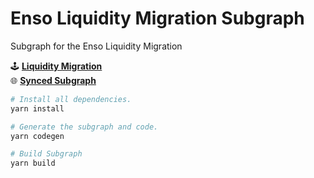 # Enso Liquidity Migration Subgraph

Subgraph for the Enso Liquidity Migration

🕹️ **[Liquidity Migration]**  
🌐 **[Synced Subgraph]**

```bash
# Install all dependencies.
yarn install

# Generate the subgraph and code.
yarn codegen

# Build Subgraph
yarn build
```

[synced subgraph]: https://thegraph.com/hosted-service/subgraph/ensofinance/enso-liquidity-migration
[liquidity migration]: https://vampire.enso.finance

